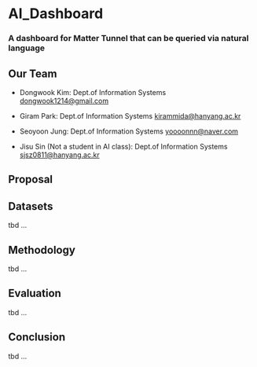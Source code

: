 # AI_Dashboard

### A dashboard for Matter Tunnel that can be queried via natural language

## Our Team

- Dongwook Kim: Dept.of Information Systems dongwook1214@gmail.com
- Giram Park: Dept.of Information Systems kirammida@hanyang.ac.kr
- Seoyoon Jung: Dept.of Information Systems yoooonnn@naver.com

- Jisu Sin (Not a student in AI class): Dept.of Information Systems sjsz0811@hanyang.ac.kr

## Proposal

## Datasets

tbd ...

## Methodology

tbd ...

## Evaluation

tbd ...

## Conclusion

tbd ...
